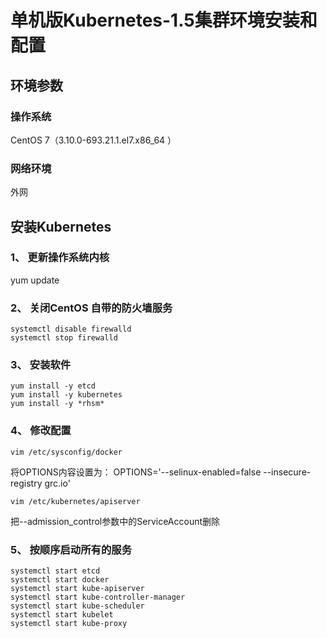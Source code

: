 # 单机版Kubernetes-1.5集群环境安装和配置
## 环境参数
### 操作系统 
CentOS 7（3.10.0-693.21.1.el7.x86_64 ）
### 网络环境 
外网
## 安装Kubernetes
### 1、	更新操作系统内核
yum update
### 2、	关闭CentOS 自带的防火墙服务
```
systemctl disable firewalld
systemctl stop firewalld
```
### 3、	安装软件
```
yum install -y etcd
yum install -y kubernetes
yum install -y *rhsm*
```
### 4、	修改配置
```
vim /etc/sysconfig/docker
```
将OPTIONS内容设置为：
OPTIONS='--selinux-enabled=false --insecure-registry grc.io'
```
vim /etc/kubernetes/apiserver
```
把--admission_control参数中的ServiceAccount删除
### 5、	按顺序启动所有的服务
```
systemctl start etcd
systemctl start docker 
systemctl start kube-apiserver
systemctl start kube-controller-manager
systemctl start kube-scheduler
systemctl start kubelet
systemctl start kube-proxy
```
